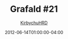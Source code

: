 ---
title: "Grafald #21"
type: "image"
date: 2012-06-14T01:00:00-04:00
draft: false
categories:
- comics
- collaborations
tags:
- grafald
image_path: "../img/2012/21.png"
alt_text: ""
is_subpage: true
author: "[KirbychuHRD](https://cohost.org/KirbychuHRD)"
---